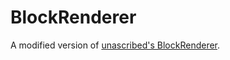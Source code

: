 # BlockRenderer
A modified version of [unascribed's BlockRenderer](https://github.com/unascribed/BlockRenderer).
